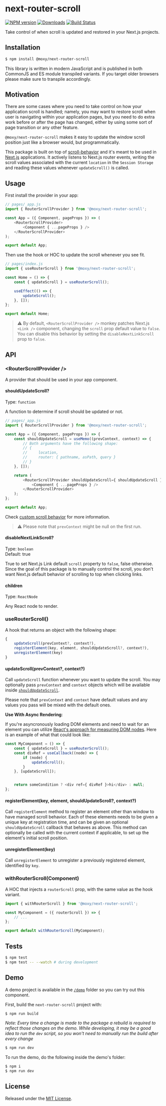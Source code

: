 # next-router-scroll

[![NPM version][npm-image]][npm-url] [![Downloads][downloads-image]][npm-url] [![Build Status][build-status-image]][build-status-url]

[npm-url]:https://npmjs.org/package/@moraleja39/next-router-scroll
[downloads-image]:https://img.shields.io/npm/dm/@moraleja39/next-router-scroll.svg
[npm-image]:https://img.shields.io/npm/v/@moraleja39/next-router-scroll.svg
[build-status-url]:https://github.com/moraleja39/next-router-scroll/actions
[build-status-image]:https://img.shields.io/github/actions/workflow/status/moraleja39/next-router-scroll/node-ci.yml?branch=master

Take control of when scroll is updated and restored in your Next.js projects.

## Installation

```sh
$ npm install @moxy/next-router-scroll
```

This library is written in modern JavaScript and is published in both CommonJS and ES module transpiled variants. If you target older browsers please make sure to transpile accordingly.

## Motivation

There are some cases where you need to take control on how your application scroll is handled; namely, you may want to restore scroll when user is navigating within your application pages, but you need to do extra work before or after the page has changed, either by using some sort of page transition or any other feature.

`@moxy/next-router-scroll` makes it easy to update the window scroll position just like a browser would, but programmatically.

This package is built on top of [scroll-behavior](https://www.npmjs.com/package/scroll-behavior) and it's meant to be used in [Next.js](https://nextjs.org/) applications. It actively listens to Next.js router events, writing the scroll values associated with the current `location` in the `Session Storage` and reading these values whenever `updateScroll()` is called.

## Usage

First install the provider in your app:

```js
// pages/_app.js
import { RouterScrollProvider } from '@moxy/next-router-scroll';

const App = ({ Component, pageProps }) => (
    <RouterScrollProvider>
        <Component { ...pageProps } />
    </RouterScrollProvider>
);

export default App;
```

Then use the hook or HOC to update the scroll whenever you see fit.

```js
// pages/index.js
import { useRouterScroll } from '@moxy/next-router-scroll';

const Home = () => {
    const { updateScroll } = useRouterScroll();

    useEffect(() => {
        updateScroll();
    }, []);
};

export default Home;
```

> ⚠️ By default, `<RouterScrollProvider />` monkey patches Next.js `<Link />` component, changing the `scroll` prop default value to `false`. You can disable this behavior by setting the `disableNextLinkScroll` prop to `false`.

## API

### &lt;RouterScrollProvider /&gt;

A provider that should be used in your app component.

#### shouldUpdateScroll?

Type: `function`

A function to determine if scroll should be updated or not.

```js
// pages/_app.js
import { RouterScrollProvider } from '@moxy/next-router-scroll';

const App = ({ Component, pageProps }) => {
    const shouldUpdateScroll = useMemo((prevContext, context) => {
        // Both arguments have the following shape:
        // {
        //     location,
        //     router: { pathname, asPath, query }
        // }
    }, []);

    return (
        <RouterScrollProvider shouldUpdateScroll={ shouldUpdateScroll }>
            <Component { ...pageProps } />
        </RouterScrollProvider>
    );
};

export default App;
```

Check [custom scroll behavior](https://github.com/taion/scroll-behavior#custom-scroll-behavior) for more information.

> ⚠️ Please note that `prevContext` might be null on the first run.

#### disableNextLinkScroll?

Type: `boolean`   
Default: true

True to set Next.js Link default `scroll` property to `false`, false otherwise. Since the goal of this package is to manually control the scroll, you don't want Next.js default behavior of scrolling to top when clicking links.

#### children

Type: `ReactNode`

Any React node to render.

### useRouterScroll()

A hook that returns an object with the following shape:

```js
{
    updateScroll(prevContext?, context?),
    registerElement(key, element, shouldUpdateScroll?, context?),
    unregisterElement(key)
}
```

#### updateScroll(prevContext?, context?)

Call `updateScroll` function whenever you want to update the scroll. You may optionally pass `prevContext` and `context` objects which will be available inside [`shouldUpdateScroll`](#shouldupdatescroll).

Please note that `prevContext` and `context` have default values and any values you pass will be mixed with the default ones.

**Use With Async Rendering**:

If you're asyncronously loading DOM elements and need to wait for an element you can utilize [React's approach for measuring DOM nodes](https://reactjs.org/docs/hooks-faq.html#how-can-i-measure-a-dom-node). Here is an example of what that could look like:

```js
const MyComponent = () => {
    const { updateScroll } = useRouterScroll();
    const divRef = useCallback((node) => {
        if (node) {
            updateScroll();
        }
    }, [updateScroll]);


    return someCondition ? <div ref={ divRef }>hi</div> : null;
};
```

#### registerElement(key, element, shouldUpdateScroll?, context?)

Call `registerElement` method to register an element other than window to have managed scroll behavior. Each of these elements needs to be given a unique key at registration time, and can be given an optional `shouldUpdateScroll` callback that behaves as above. This method can optionally be called with the current context if applicable, to set up the element's initial scroll position.

#### unregisterElement(key)

Call `unregisterElement` to unregister a previously registered element, identified by `key`.

### withRouterScroll(Component)

A HOC that injects a `routerScroll` prop, with the same value as the hook variant.

```js
import { withRouterScroll } from '@moxy/next-router-scroll';

const MyComponent = ({ routerScroll }) => {
    // ...
};

export default withRouterScroll(MyComponent);
```

## Tests

```sh
$ npm test
$ npm test -- --watch # during development
```

## Demo

A demo project is available in the [`/demo`](./demo) folder so you can try out this component.

First, build the `next-router-scroll` project with:

```sh
$ npm run build
```

*Note: Every time a change is made to the package a rebuild is required to reflect those changes on the demo. While developing, it may be a good idea to run the `dev` script, so you won't need to manually run the build after every change*

```sh
$ npm run dev
```

To run the demo, do the following inside the demo's folder:

```sh
$ npm i
$ npm run dev
```

## License

Released under the [MIT License](https://www.opensource.org/licenses/mit-license.php).

